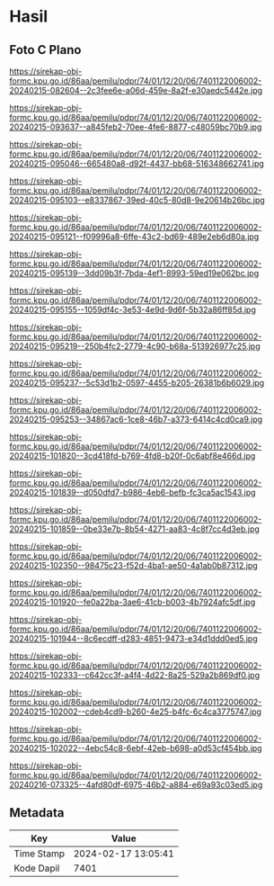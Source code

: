 # Hasil

## Foto C Plano

https://sirekap-obj-formc.kpu.go.id/86aa/pemilu/pdpr/74/01/12/20/06/7401122006002-20240215-082604--2c3fee6e-a06d-459e-8a2f-e30aedc5442e.jpg

https://sirekap-obj-formc.kpu.go.id/86aa/pemilu/pdpr/74/01/12/20/06/7401122006002-20240215-093637--a845feb2-70ee-4fe6-8877-c48059bc70b9.jpg

https://sirekap-obj-formc.kpu.go.id/86aa/pemilu/pdpr/74/01/12/20/06/7401122006002-20240215-095046--665480a8-d92f-4437-bb68-516348662741.jpg

https://sirekap-obj-formc.kpu.go.id/86aa/pemilu/pdpr/74/01/12/20/06/7401122006002-20240215-095103--e8337867-39ed-40c5-80d8-9e20614b26bc.jpg

https://sirekap-obj-formc.kpu.go.id/86aa/pemilu/pdpr/74/01/12/20/06/7401122006002-20240215-095121--f09996a8-6ffe-43c2-bd69-489e2eb6d80a.jpg

https://sirekap-obj-formc.kpu.go.id/86aa/pemilu/pdpr/74/01/12/20/06/7401122006002-20240215-095139--3dd09b3f-7bda-4ef1-8993-59ed19e062bc.jpg

https://sirekap-obj-formc.kpu.go.id/86aa/pemilu/pdpr/74/01/12/20/06/7401122006002-20240215-095155--1059df4c-3e53-4e9d-9d6f-5b32a86ff85d.jpg

https://sirekap-obj-formc.kpu.go.id/86aa/pemilu/pdpr/74/01/12/20/06/7401122006002-20240215-095219--250b4fc2-2779-4c90-b68a-513926977c25.jpg

https://sirekap-obj-formc.kpu.go.id/86aa/pemilu/pdpr/74/01/12/20/06/7401122006002-20240215-095237--5c53d1b2-0597-4455-b205-26381b6b6029.jpg

https://sirekap-obj-formc.kpu.go.id/86aa/pemilu/pdpr/74/01/12/20/06/7401122006002-20240215-095253--34867ac6-1ce8-46b7-a373-6414c4cd0ca9.jpg

https://sirekap-obj-formc.kpu.go.id/86aa/pemilu/pdpr/74/01/12/20/06/7401122006002-20240215-101820--3cd418fd-b769-4fd8-b20f-0c6abf8e466d.jpg

https://sirekap-obj-formc.kpu.go.id/86aa/pemilu/pdpr/74/01/12/20/06/7401122006002-20240215-101839--d050dfd7-b986-4eb6-befb-fc3ca5ac1543.jpg

https://sirekap-obj-formc.kpu.go.id/86aa/pemilu/pdpr/74/01/12/20/06/7401122006002-20240215-101859--0be33e7b-8b54-4271-aa83-4c8f7cc4d3eb.jpg

https://sirekap-obj-formc.kpu.go.id/86aa/pemilu/pdpr/74/01/12/20/06/7401122006002-20240215-102350--98475c23-f52d-4ba1-ae50-4a1ab0b87312.jpg

https://sirekap-obj-formc.kpu.go.id/86aa/pemilu/pdpr/74/01/12/20/06/7401122006002-20240215-101920--fe0a22ba-3ae6-41cb-b003-4b7924afc5df.jpg

https://sirekap-obj-formc.kpu.go.id/86aa/pemilu/pdpr/74/01/12/20/06/7401122006002-20240215-101944--8c6ecdff-d283-4851-9473-e34d1ddd0ed5.jpg

https://sirekap-obj-formc.kpu.go.id/86aa/pemilu/pdpr/74/01/12/20/06/7401122006002-20240215-102333--c642cc3f-a4f4-4d22-8a25-529a2b869df0.jpg

https://sirekap-obj-formc.kpu.go.id/86aa/pemilu/pdpr/74/01/12/20/06/7401122006002-20240215-102002--cdeb4cd9-b260-4e25-b4fc-6c4ca3775747.jpg

https://sirekap-obj-formc.kpu.go.id/86aa/pemilu/pdpr/74/01/12/20/06/7401122006002-20240215-102022--4ebc54c8-6ebf-42eb-b698-a0d53cf454bb.jpg

https://sirekap-obj-formc.kpu.go.id/86aa/pemilu/pdpr/74/01/12/20/06/7401122006002-20240216-073325--4afd80df-6975-46b2-a884-e69a93c03ed5.jpg


## Metadata

| Key        | Value               |
| ---------- | ------------------- |
| Time Stamp | 2024-02-17 13:05:41 |
| Kode Dapil | 7401                |



